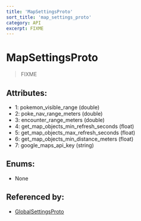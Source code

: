 ```yaml
---
title: 'MapSettingsProto'
sort_title: 'map_settings_proto'
category: API
excerpt: FIXME
---
```


# MapSettingsProto

> FIXME

## Attributes:

- 1: pokemon_visible_range (double)
- 2: poke_nav_range_meters (double)
- 3: encounter_range_meters (double)
- 4: get_map_objects_min_refresh_seconds (float)
- 5: get_map_objects_max_refresh_seconds (float)
- 6: get_map_objects_min_distance_meters (float)
- 7: google_maps_api_key (string)

## Enums:

- None

## Referenced by:

- [GlobalSettingsProto](../GlobalSettingsProto/)
